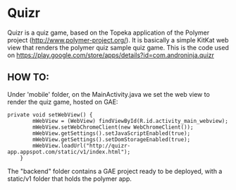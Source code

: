 # Quizr

Quizr is a quiz game, based on the Topeka application of the Polymer project (http://www.polymer-project.org/). It is basically a simple KitKat web view that renders the polymer quiz sample quiz game. This is the code used on https://play.google.com/store/apps/details?id=com.androninja.quizr

## HOW TO:

Under 'mobile' folder, on the MainActivity.java we set the web view to render the quiz game, hosted on GAE:
```
private void setWebView() {
        mWebView = (WebView) findViewById(R.id.activity_main_webview);
        mWebView.setWebChromeClient(new WebChromeClient());
        mWebView.getSettings().setJavaScriptEnabled(true);
        mWebView.getSettings().setDomStorageEnabled(true);
        mWebView.loadUrl("http://quizr-app.appspot.com/static/v1/index.html");
    }
```

The "backend" folder contains a GAE project ready to be deployed, with a static/v1 folder that holds the polymer app. 